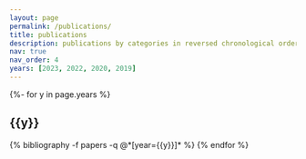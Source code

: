 ```yaml
---
layout: page
permalink: /publications/
title: publications
description: publications by categories in reversed chronological order. generated by jekyll-scholar.
nav: true
nav_order: 4
years: [2023, 2022, 2020, 2019]
---
```

<!-- _pages/publications.md -->
<div class="publications">

{%- for y in page.years %}
  <h2 class="year">{{y}}</h2>
  {% bibliography -f papers -q @*[year={{y}}]* %}
{% endfor %}

</div>
